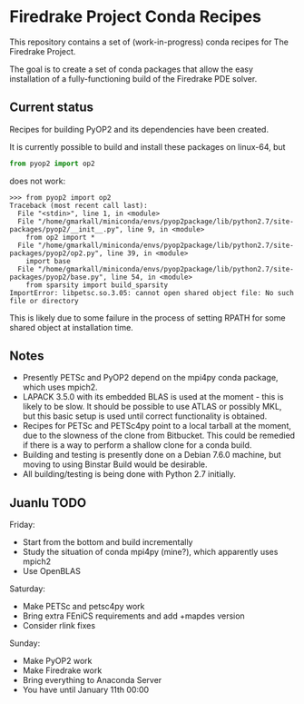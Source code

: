 Firedrake Project Conda Recipes
===============================

This repository contains a set of (work-in-progress) conda recipes for The
Firedrake Project.

The goal is to create a set of conda packages that allow the easy installation
of a fully-functioning build of the Firedrake PDE solver.

Current status
--------------

Recipes for building PyOP2 and its dependencies have been created.

It is currently possible to build and install these packages on linux-64, but

```python
from pyop2 import op2
```

does not work:

```
>>> from pyop2 import op2
Traceback (most recent call last):
  File "<stdin>", line 1, in <module>
  File "/home/gmarkall/miniconda/envs/pyop2package/lib/python2.7/site-packages/pyop2/__init__.py", line 9, in <module>
    from op2 import *
  File "/home/gmarkall/miniconda/envs/pyop2package/lib/python2.7/site-packages/pyop2/op2.py", line 39, in <module>
    import base
  File "/home/gmarkall/miniconda/envs/pyop2package/lib/python2.7/site-packages/pyop2/base.py", line 54, in <module>
    from sparsity import build_sparsity
ImportError: libpetsc.so.3.05: cannot open shared object file: No such file or directory
```

This is likely due to some failure in the process of setting RPATH for some
shared object at installation time.

Notes
-----

- Presently PETSc and PyOP2 depend on the mpi4py conda package, which uses mpich2.
- LAPACK 3.5.0 with its embedded BLAS is used at the moment - this is likely to
  be slow. It should be possible to use ATLAS or possibly MKL, but this basic
  setup is used until correct functionality is obtained.
- Recipes for PETSc and PETSc4py point to a local tarball at the moment, due to
  the slowness of the clone from Bitbucket. This could be remedied if there is a
  way to perform a shallow clone for a conda build.
- Building and testing is presently done on a Debian 7.6.0 machine, but moving
  to using Binstar Build would be desirable.
- All building/testing is being done with Python 2.7 initially.

Juanlu TODO
-----------

Friday:
- Start from the bottom and build incrementally
- Study the situation of conda mpi4py (mine?), which apparently uses mpich2
- Use OpenBLAS

Saturday:
- Make PETSc and petsc4py work
- Bring extra FEniCS requirements and add +mapdes version
- Consider rlink fixes

Sunday:
- Make PyOP2 work
- Make Firedrake work
- Bring everything to Anaconda Server
- You have until January 11th 00:00
